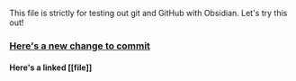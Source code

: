 This file is strictly for testing out git and GitHub with Obsidian.
Let's try this out!

### <ins> Here's a new change to commit </ins>

#### Here's a linked [[file]]







